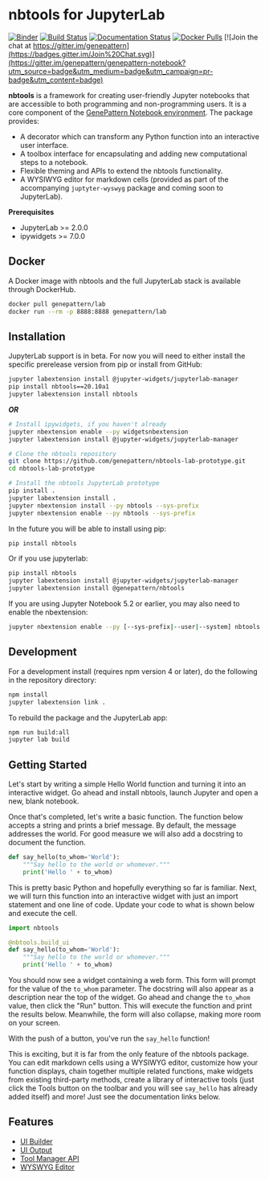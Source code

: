 
# nbtools for JupyterLab

[![Binder](https://mybinder.org/badge_logo.svg)](https://mybinder.org/v2/gh/genepattern/nbtools/lab?urlpath=lab)
[![Build Status](https://travis-ci.org/genepattern/nbtools.svg?branch=lab)](https://travis-ci.org/genepattern/nbtools)
[![Documentation Status](https://img.shields.io/badge/docs-latest-brightgreen.svg?style=flat)](https://gpnotebook-website-docs.readthedocs.io/en/latest/)
[![Docker Pulls](https://img.shields.io/docker/pulls/genepattern/genepattern-notebook.svg)](https://hub.docker.com/r/genepattern/lab/)
[![Join the chat at https://gitter.im/genepattern](https://badges.gitter.im/Join%20Chat.svg)](https://gitter.im/genepattern/genepattern-notebook?utm_source=badge&utm_medium=badge&utm_campaign=pr-badge&utm_content=badge)

**nbtools** is a framework for creating user-friendly Jupyter notebooks that are accessible to both programming and non-programming users. It is a core component of the [GenePattern Notebook environment](https://notebook.genepattern.org). The package provides:

* A decorator which can transform any Python function into an interactive user interface.
* A toolbox interface for encapsulating and adding new computational steps to a notebook.
* Flexible theming and APIs to extend the nbtools functionality.
* A WYSIWYG editor for markdown cells (provided as part of the accompanying `juptyter-wyswyg` package and coming soon to JupyterLab).

**Prerequisites**

* JupyterLab >= 2.0.0
* ipywidgets >= 7.0.0

## Docker

A Docker image with nbtools and the full JupyterLab stack is available through DockerHub.

```bash
docker pull genepattern/lab
docker run --rm -p 8888:8888 genepattern/lab
```

## Installation

JupyterLab support is in beta. For now you will need to either install the specific prerelease version from pip or install from GitHub:

```bash
jupyter labextension install @jupyter-widgets/jupyterlab-manager
pip install nbtools==20.10a1
jupyter labextension install nbtools
```

***OR***

```bash
# Install ipywidgets, if you haven't already
jupyter nbextension enable --py widgetsnbextension
jupyter labextension install @jupyter-widgets/jupyterlab-manager

# Clone the nbtools repository
git clone https://github.com/genepattern/nbtools-lab-prototype.git
cd nbtools-lab-prototype

# Install the nbtools JupyterLab prototype
pip install .
jupyter labextension install .
jupyter nbextension install --py nbtools --sys-prefix
jupyter nbextension enable --py nbtools --sys-prefix
```

In the future you will be able to install using pip:

```bash
pip install nbtools
```

Or if you use jupyterlab:

```bash
pip install nbtools
jupyter labextension install @jupyter-widgets/jupyterlab-manager
jupyter labextension install @genepattern/nbtools
```

If you are using Jupyter Notebook 5.2 or earlier, you may also need to enable
the nbextension:
```bash
jupyter nbextension enable --py [--sys-prefix|--user|--system] nbtools
```

## Development

For a development install (requires npm version 4 or later), do the following in the repository directory:

```bash
npm install
jupyter labextension link .
```

To rebuild the package and the JupyterLab app:

```bash
npm run build:all
jupyter lab build
```

## Getting Started

Let's start by writing a simple Hello World function and turning it into an interactive widget. Go ahead and install nbtools, launch
Jupyter and open a new, blank notebook.

Once that's completed, let's write a basic function. The function below accepts a string and prints a brief message. By default, the message addresses the world. For good measure we will also add a docstring to document the function.

```python
def say_hello(to_whom='World'):
    """Say hello to the world or whomever."""
    print('Hello ' + to_whom)
```

This is pretty basic Python and hopefully everything so far is familiar. Next, we will turn this function into an interactive widget with just an import statement and one line of code. Update your code to what is shown below and execute the cell.

```python
import nbtools

@nbtools.build_ui
def say_hello(to_whom='World'):
    """Say hello to the world or whomever."""
    print('Hello ' + to_whom)
```

You should now see a widget containing a web form. This form will prompt for the value of the `to_whom` parameter. The docstring will also appear as a description near the top of the widget. Go ahead and change the `to_whom` value, then click the "Run" button. This will execute the function and print the results below. Meanwhile, the form will also collapse, making more room on your screen.

With the push of a button, you've run the `say_hello` function!

This is exciting, but it is far from the only feature of the nbtools package. You can edit markdown cells using a WYSIWYG editor, customize how your function displays, chain together multiple related functions, make widgets from existing third-party methods, create a library of interactive tools (just click the Tools button on the toolbar and you will see `say_hello` has already added itself) and more! Just see the documentation links below.

## Features

* [UI Builder](docs/uibuilder.md)
* [UI Output](docs/uioutput.md)
* [Tool Manager API](docs/toolmanager.md)
* [WYSWYG Editor](docs/wysiwyg.md)
